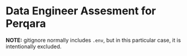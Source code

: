# Data Engineer Assesment for Perqara

**NOTE:** gitignore normally includes `.env`, but in this particular case, it is intentionally excluded. 
